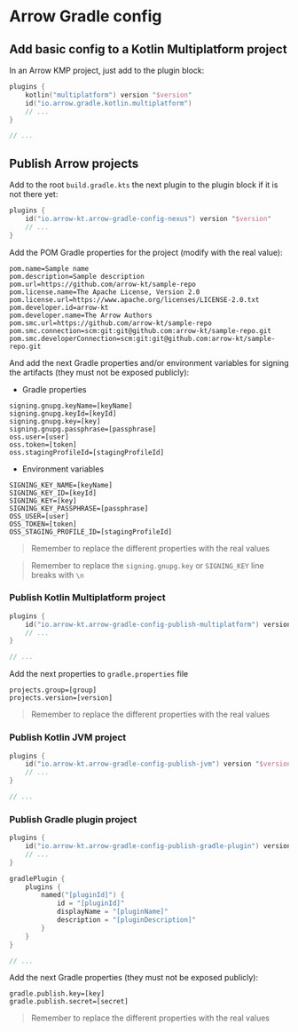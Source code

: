 # Arrow Gradle config

## Add basic config to a Kotlin Multiplatform project

In an Arrow KMP project, just add to the plugin block:

```kotlin
plugins {
    kotlin("multiplatform") version "$version"
    id("io.arrow.gradle.kotlin.multiplatform")
    // ...
}

// ...
```

## Publish Arrow projects

Add to the root `build.gradle.kts` the next plugin to the plugin block if it is not there yet:

```kotlin
plugins {
    id("io.arrow-kt.arrow-gradle-config-nexus") version "$version"
    // ...
}
```

Add the POM Gradle properties for the project (modify with the real value):

```properties
pom.name=Sample name
pom.description=Sample description
pom.url=https://github.com/arrow-kt/sample-repo
pom.license.name=The Apache License, Version 2.0
pom.license.url=https://www.apache.org/licenses/LICENSE-2.0.txt
pom.developer.id=arrow-kt
pom.developer.name=The Arrow Authors
pom.smc.url=https://github.com/arrow-kt/sample-repo
pom.smc.connection=scm:git:git@github.com:arrow-kt/sample-repo.git
pom.smc.developerConnection=scm:git:git@github.com:arrow-kt/sample-repo.git
```

And add the next Gradle properties and/or environment variables for signing the artifacts (they must
not be exposed publicly):

- Gradle properties

```properties
signing.gnupg.keyName=[keyName]
signing.gnupg.keyId=[keyId]
signing.gnupg.key=[key]
signing.gnupg.passphrase=[passphrase]
oss.user=[user]
oss.token=[token]
oss.stagingProfileId=[stagingProfileId]
```

- Environment variables

```text
SIGNING_KEY_NAME=[keyName]
SIGNING_KEY_ID=[keyId]
SIGNING_KEY=[key]
SIGNING_KEY_PASSPHRASE=[passphrase]
OSS_USER=[user]
OSS_TOKEN=[token]
OSS_STAGING_PROFILE_ID=[stagingProfileId]
```

> Remember to replace the different properties with the real values

> Remember to replace the `signing.gnupg.key` or `SIGNING_KEY` line breaks with `\n`

### Publish Kotlin Multiplatform project

```kotlin
plugins {
    id("io.arrow-kt.arrow-gradle-config-publish-multiplatform") version "$version"
    // ...
}

// ...
```

Add the next properties to `gradle.properties` file

```properties
projects.group=[group]
projects.version=[version]
```

> Remember to replace the different properties with the real values

### Publish Kotlin JVM project

```kotlin
plugins {
    id("io.arrow-kt.arrow-gradle-config-publish-jvm") version "$version"
    // ...
}

// ...
```

### Publish Gradle plugin project

```kotlin
plugins {
    id("io.arrow-kt.arrow-gradle-config-publish-gradle-plugin") version "$version"
    // ...
}

gradlePlugin {
    plugins {
        named("[pluginId]") {
            id = "[pluginId]"
            displayName = "[pluginName]"
            description = "[pluginDescription]"
        }
    }
}

// ...
```

Add the next Gradle properties (they must not be exposed publicly):

```properties
gradle.publish.key=[key]
gradle.publish.secret=[secret]
```

> Remember to replace the different properties with the real values
